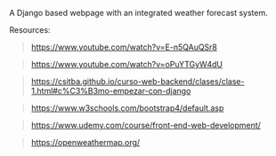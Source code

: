 A Django based webpage with an integrated weather forecast system.

Resources:

>https://www.youtube.com/watch?v=E-n5QAuQSr8

>https://www.youtube.com/watch?v=oPuYTGyW4dU

>https://csitba.github.io/curso-web-backend/clases/clase-1.html#c%C3%B3mo-empezar-con-django

>https://www.w3schools.com/bootstrap4/default.asp

>https://www.udemy.com/course/front-end-web-development/

>https://openweathermap.org/
